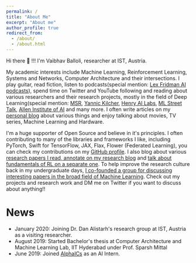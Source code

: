 ```yaml
---
permalink: /
title: "About Me"
excerpt: "About me"
author_profile: true
redirect_from: 
  - /about/
  - /about.html
---
```

Hi there 👋 !!! I'm Vaibhav Balloli, researcher at IST, Austria.

My academic interests include Machine Learning, Reinforcement Learning, Systems and Networks, Computer Architecture and their intersections. I play guitar, read fiction, listen to podcasts(special mention: [Lex Fridman AI podcasts](https://www.youtube.com/playlist?list=PLrAXtmErZgOdP_8GztsuKi9nrraNbKKp4)), spend time on Twitter and YouTube following and reading about various researchers and their research projects, mostly in the field of Deep Learning(special mention: [MSR](https://www.youtube.com/user/MicrosoftResearch), [Yannic Kilcher](https://www.youtube.com/channel/UCZHmQk67mSJgfCCTn7xBfew), [Henry AI Labs](https://www.youtube.com/channel/UCHB9VepY6kYvZjj0Bgxnpbw), [ML Street Talk](https://www.youtube.com/channel/UCMLtBahI5DMrt0NPvDSoIRQ), [Allen Institute of AI](https://www.youtube.com/channel/UCEqgmyWChwvt6MFGGlmUQCQ) and many more. I often write articles on my [personal blog](https://vballoli.github.io/blog) about various things and enjoy talking about movies, TV series, Machine Learning and Hardware.

I'm a huge supporter of Open Source and believe in it's principles. I often contributing to many of the libraries and frameworks I like, including PyTorch, Swift for TensorFlow, JAX, Flax, Flower (Federated Learning), you can check my contributions on my [GitHub profile](https://github.com/vballoli). I also blog about various [research papers I read, annotate on my research blog](https://vballoli.github.io/research-papers/) and [talk about fundamentals of RL on a separate one](https://vballoli.github.io/rl-journey/). To help improve the research culture back in my undergraduate days, [I co-founded a group for discussing interesting papers in the broad field of Machine Learning](https://cspdf-bphc.github.io). Check out my projects and research work and DM me on Twitter if you want to discuss about anything!!

<!--I’m currently looking for opportunities to pursue research/work in Machine Learning, Computer Vision, Hardware Systems and their intersection.-->

# News
- January 2020: Joining Dr. Dan Alistarh's research group at IST, Austria as a visiting researcher.
- August 2019: Started Bachelor's thesis at Computer Architecture and Machine Learning Lab, IIT Hyderabad under Prof. Sparsh Mittal
- June 2019: Joined [AlphaICs](https://alphaics.ai) as an AI Intern.

